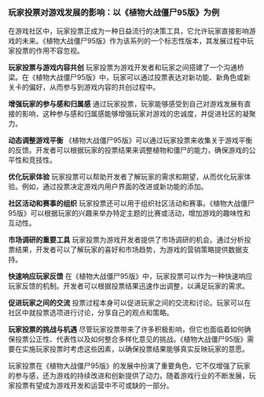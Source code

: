 ### 玩家投票对游戏发展的影响：以《植物大战僵尸95版》为例

在游戏社区中，玩家投票正成为一种日益流行的决策工具，它允许玩家直接影响游戏的未来。《植物大战僵尸95版》作为该系列的一个标志性版本，其发展过程中玩家投票的作用不容忽视。

**玩家投票与游戏内容共创**
玩家投票为游戏开发者和玩家之间搭建了一个沟通桥梁。在《植物大战僵尸95版》中，玩家可以通过投票表达对新功能、新角色或新关卡的偏好，从而参与到游戏内容的共创过程中。

**增强玩家的参与感和归属感**
通过玩家投票，玩家能够感受到自己对游戏发展有直接的影响，这种参与感和归属感能够增强玩家对游戏的忠诚度，并促进社区的凝聚力。

**动态调整游戏平衡**
《植物大战僵尸95版》可以通过玩家投票来收集关于游戏平衡的反馈。开发者可以根据玩家的投票结果来调整植物和僵尸的能力，确保游戏的公平性和竞技性。

**优化玩家体验**
玩家投票可以帮助开发者了解玩家的需求和期望，从而优化玩家体验。例如，通过投票决定游戏内用户界面的改进或新功能的添加。

**社区活动和赛事的组织**
玩家投票还可以用于组织社区活动和赛事。《植物大战僵尸95版》可以根据玩家的兴趣来举办特定主题的比赛或活动，增加游戏的趣味性和互动性。

**市场调研的重要工具**
玩家投票为游戏开发者提供了市场调研的机会。通过分析投票结果，开发者可以了解玩家的喜好和市场趋势，为游戏的营销策略提供数据支持。

**快速响应玩家反馈**
在《植物大战僵尸95版》中，玩家投票可以作为一种快速响应玩家反馈的机制。开发者可以根据投票结果迅速作出调整，以满足玩家的需求。

**促进玩家之间的交流**
投票过程本身可以促进玩家之间的交流和讨论。玩家可以在社区中就投票选项进行讨论，分享自己的观点和策略。

**玩家投票的挑战与机遇**
尽管玩家投票带来了许多积极影响，但它也面临着如何确保投票公正性、代表性以及如何整合多样化意见的挑战。《植物大战僵尸95版》需要在实施玩家投票时考虑这些因素，以确保投票结果能够真实反映玩家的意愿。

玩家投票在《植物大战僵尸95版》的发展中扮演了重要角色，它不仅增强了玩家的参与感，还为游戏的持续改进和创新提供了动力。随着游戏行业的不断发展，玩家投票有望成为游戏开发和运营中不可或缺的一部分。